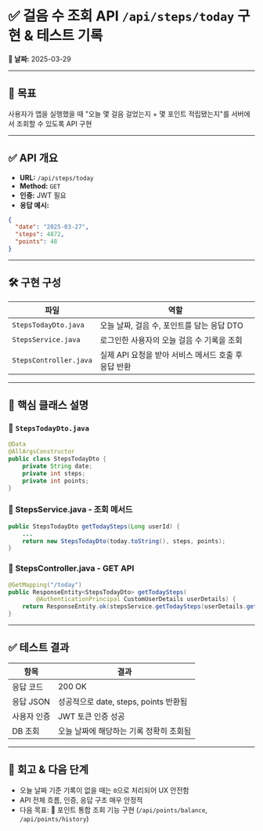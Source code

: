 # ✅ 걸음 수 조회 API `/api/steps/today` 구현 & 테스트 기록

**📅 날짜:** 2025-03-29

---

## 📌 목표
사용자가 앱을 실행했을 때 "오늘 몇 걸음 걸었는지 + 몇 포인트 적립됐는지"를 서버에서 조회할 수 있도록 API 구현

---

## ✅ API 개요

- **URL:** `/api/steps/today`
- **Method:** `GET`
- **인증:** JWT 필요
- **응답 예시:**
```json
{
  "date": "2025-03-27",
  "steps": 4872,
  "points": 48
}
```

---

## 🛠 구현 구성

| 파일 | 역할 |
|------|------|
| `StepsTodayDto.java` | 오늘 날짜, 걸음 수, 포인트를 담는 응답 DTO |
| `StepsService.java` | 로그인한 사용자의 오늘 걸음 수 기록을 조회 |
| `StepsController.java` | 실제 API 요청을 받아 서비스 메서드 호출 후 응답 반환 |

---

## 📂 핵심 클래스 설명

### 📁 `StepsTodayDto.java`
```java
@Data
@AllArgsConstructor
public class StepsTodayDto {
    private String date;
    private int steps;
    private int points;
}
```

### 📁 StepsService.java - 조회 메서드
```java
public StepsTodayDto getTodaySteps(Long userId) {
    ...
    return new StepsTodayDto(today.toString(), steps, points);
}
```

### 📁 StepsController.java - GET API
```java
@GetMapping("/today")
public ResponseEntity<StepsTodayDto> getTodaySteps(
        @AuthenticationPrincipal CustomUserDetails userDetails) {
    return ResponseEntity.ok(stepsService.getTodaySteps(userDetails.getUserId()));
}
```

---

## ✅ 테스트 결과

| 항목 | 결과 |
|------|------|
| 응답 코드 | 200 OK |
| 응답 JSON | 성공적으로 date, steps, points 반환됨 |
| 사용자 인증 | JWT 토큰 인증 성공 |
| DB 조회 | 오늘 날짜에 해당하는 기록 정확히 조회됨 |

---

## 🧠 회고 & 다음 단계

- 오늘 날짜 기준 기록이 없을 때는 `0`으로 처리되어 UX 안전함
- API 전체 흐름, 인증, 응답 구조 매우 안정적
- 다음 목표: 📌 포인트 통합 조회 기능 구현 (`/api/points/balance`, `/api/points/history`)

